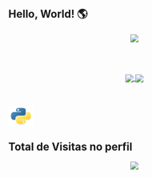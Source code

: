## Hello, World! 🌎
<p align="center">
   <a href="#">
    <img align="center" width="450" src="https://cdn.discordapp.com/attachments/877270684932395030/877281020909592616/avatar_ivamfs.gif" />
  </a>
</p>
</br>
</br>
<p align="center">
  <a href="https://github.com/IvamFSouza/github-readme-stats">
    <img
      align="center"
      height="130"
      src="https://github-readme-stats.vercel.app/api/top-langs/?username=IvamFSouza&theme=compact"/>
  </a>
  <a href="https://github.com/IvamFSouza/github-readme-stats">
    <img
      align="center"
      height="130"
      src="https://github-readme-stats.vercel.app/api?username=IvamFSouza&hide_title=true&show_icons=true&hide=issues"/>
  </a>
</p>

##

<div style="display: inline_block"><br>
  <img align="center" alt="Python" height="40" width="50" src="https://raw.githubusercontent.com/devicons/devicon/master/icons/python/python-original.svg">
</div>

<p align="center"> 
  
 ## Total de Visitas no perfil <br>
 <p align="center"> 
   <img alingn="center" src="https://profile-counter.glitch.me/IvamFSouza/count.svg" />
 </p>
</p>

